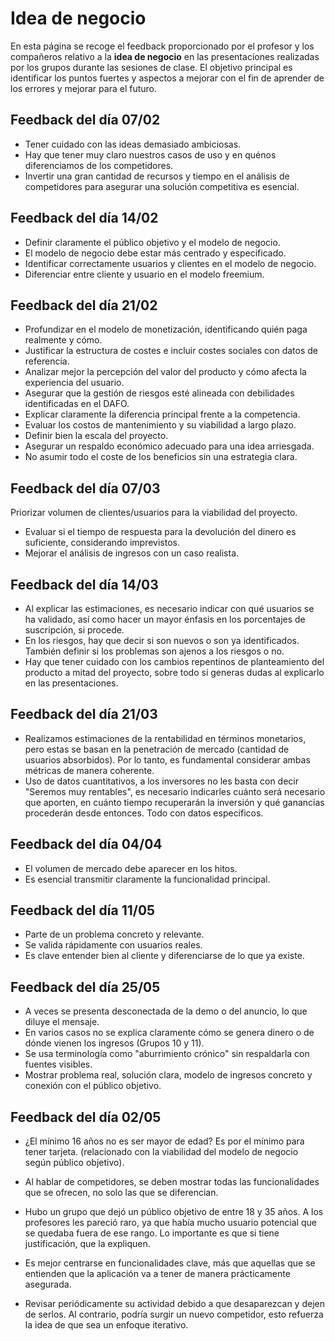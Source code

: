 # Idea de negocio

En esta página se recoge el feedback proporcionado por el profesor y los compañeros relativo a la **idea de negocio** en las presentaciones realizadas por los grupos durante las sesiones de clase. El objetivo principal es identificar los puntos fuertes y aspectos a mejorar con el fin de aprender de los errores y mejorar para el futuro.

## Feedback del día 07/02
- Tener cuidado con las ideas demasiado ambiciosas.
- Hay que tener muy claro nuestros casos de uso y en quénos diferenciamos de los competidores.
- Invertir una gran cantidad de recursos y tiempo en el análisis de competidores para asegurar una solución competitiva es esencial.

## Feedback del día 14/02
- Definir claramente el público objetivo y el modelo de negocio.
- El modelo de negocio debe estar más centrado y especificado.
- Identificar correctamente usuarios y clientes en el modelo de negocio.
- Diferenciar entre cliente y usuario en el modelo freemium.

## Feedback del día 21/02
- Profundizar en el modelo de monetización, identificando quién paga realmente y cómo.
- Justificar la estructura de costes e incluir costes sociales con datos de referencia.
- Analizar mejor la percepción del valor del producto y cómo afecta la experiencia del usuario.
- Asegurar que la gestión de riesgos esté alineada con debilidades identificadas en el DAFO.
- Explicar claramente la diferencia principal frente a la competencia.
- Evaluar los costos de mantenimiento y su viabilidad a largo plazo.
- Definir bien la escala del proyecto.  
- Asegurar un respaldo económico adecuado para una idea arriesgada.
- No asumir todo el coste de los beneficios sin una estrategia clara.

## Feedback del día 07/03
Priorizar volumen de clientes/usuarios para la viabilidad del proyecto.
- Evaluar si el tiempo de respuesta para la devolución del dinero es suficiente, considerando imprevistos.
- Mejorar el análisis de ingresos con un caso realista.

## Feedback del día 14/03
- Al explicar las estimaciones, es necesario indicar con qué usuarios se ha validado, así como hacer un mayor énfasis en los porcentajes de suscripción, si procede.
- En los riesgos, hay que decir si son nuevos o son ya identificados. También definir si los problemas son ajenos a los riesgos o no.
- Hay que tener cuidado con los cambios repentinos de planteamiento del producto a mitad del proyecto, sobre todo si generas dudas al explicarlo en las presentaciones.
 
## Feedback del día 21/03
- Realizamos estimaciones de la rentabilidad en términos monetarios, pero estas se basan en la penetración de mercado (cantidad de usuarios absorbidos). Por lo tanto, es fundamental considerar ambas métricas de manera coherente.
- Uso de datos cuantitativos, a los inversores no les basta con decir "Seremos muy rentables", es necesario indicarles cuánto será necesario que aporten, en cuánto tiempo recuperarán la inversión y qué ganancias procederán desde entonces. Todo con datos específicos.

## Feedback del día 04/04
- El volumen de mercado debe aparecer en los hitos.
- Es esencial transmitir claramente la funcionalidad principal.

## Feedback del día 11/05
- Parte de un problema concreto y relevante.
- Se valida rápidamente con usuarios reales.
- Es clave entender bien al cliente y diferenciarse de lo que ya existe.

## Feedback del día 25/05
- A veces se presenta desconectada de la demo o del anuncio, lo que diluye el mensaje.
- En varios casos no se explica claramente cómo se genera dinero o de dónde vienen los ingresos (Grupos 10 y 11).
- Se usa terminología como "aburrimiento crónico" sin respaldarla con fuentes visibles.
- Mostrar problema real, solución clara, modelo de ingresos concreto y conexión con el público objetivo.

## Feedback del día 02/05

- ¿El mínimo 16 años no es ser mayor de edad? Es por el mínimo para tener tarjeta. (relacionado con la viabilidad del modelo de negocio según público objetivo).

- Al hablar de competidores, se deben mostrar todas las funcionalidades que se ofrecen, no solo las que se diferencian.

- Hubo un grupo que dejó un público objetivo de entre 18 y 35 años. A los profesores les pareció raro, ya que había mucho usuario potencial que se quedaba fuera de ese rango. Lo importante es que si tiene justificación, que la expliquen.

- Es mejor centrarse en funcionalidades clave, más que aquellas que se entienden que la aplicación va a tener de manera prácticamente asegurada.

- Revisar periódicamente su actividad debido a que desaparezcan y dejen de serlos. Al contrario, podría surgir un nuevo competidor, esto refuerza la idea de que sea un enfoque iterativo.